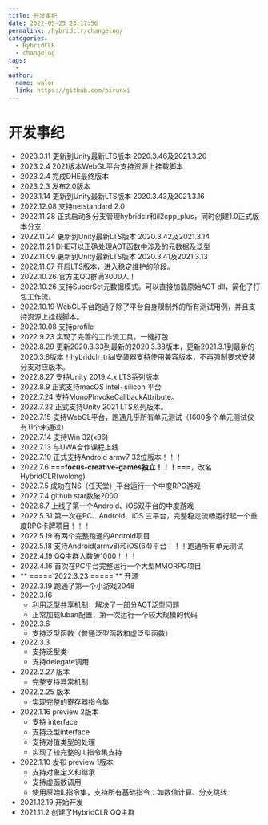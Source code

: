 ```yaml
---
title: 开发事纪
date: 2022-05-25 23:17:56
permalink: /hybridclr/changelog/
categories:
  - HybridCLR
  - changelog
tags:
  - 
author: 
  name: walon
  link: https://github.com/pirunxi
---
```


# 开发事纪

- 2023.3.11 更新到Unity最新LTS版本 2020.3.46及2021.3.20
- 2023.2.4 2021版本WebGL平台支持资源上挂载脚本
- 2023.2.4 完成DHE最终版本
- 2023.2.3 发布2.0版本
- 2023.1.14 更新到Unity最新LTS版本 2020.3.43及2021.3.16
- 2022.12.08 支持netstandard 2.0
- 2022.11.28 正式启动多分支管理hybridclr和il2cpp_plus，同时创建1.0正式版本分支
- 2022.11.24 更新到Unity最新LTS版本 2020.3.42及2021.3.14
- 2022.11.21 DHE可以正确处理AOT函数中涉及的元数据及泛型
- 2022.11.09 更新到Unity最新LTS版本 2020.3.41及2021.3.13
- 2022.11.07 开启LTS版本，进入稳定维护的阶段。
- 2022.10.26 官方主QQ群满3000人！
- 2022.10.26 支持SuperSet元数据模式。可以直接加载原始AOT dll，简化了打包工作流。
- 2022.10.19 WebGL平台跑通了除了平台自身限制外的所有测试用例，并且支持资源上挂载脚本。
- 2022.10.08 支持profile
- 2022.9.23 实现了完善的工作流工具，一键打包
- 2022.8.29 更新2020.3.33到最新的2020.3.38版本，更新2021.3.1到最新的2020.3.8版本！hybridclr_trial安装器支持使用兼容版本，不再强制要求安装分支对应版本。
- 2022.8.27 支持Unity 2019.4.x LTS系列版本
- 2022.8.9 正式支持macOS intel+silicon 平台
- 2022.7.24 支持MonoPInvokeCallbackAttribute。
- 2022.7.22 正式支持Unity 2021 LTS系列版本。
- 2022.7.15 支持WebGL平台，跑通几乎所有单元测试（1600多个单元测试仅有11个未通过）
- 2022.7.14 支持Win 32(x86)
- 2022.7.13 与UWA合作课程上线
- 2022.7.10 正式支持Android armv7 32位版本！！！
- 2022.7.6 **===focus-creative-games独立！！！===**，改名HybridCLR(wolong)
- 2022.7.5 成功在NS（任天堂）平台运行一个中度RPG游戏
- 2022.7.4 github star数破2000
- 2022.6.7 上线了第一个Android、iOS双平台的中度游戏
- 2022.5.31 第一次在PC、Android、iOS 三平台，完整稳定流畅运行起一个重度RPG卡牌项目！！！
- 2022.5.19 有两个完整跑通的Android项目
- 2022.5.18 支持Android(armv8)和iOS(64)平台！！！跑通所有单元测试
- 2022.4.19 QQ主群人数破1000！！！
- 2022.4.16 首次在PC平台完整运行一个大型MMORPG项目
- ** ===== 2022.3.23 ===== ** 开源
- 2022.3.19 跑通了第一个小游戏2048
- 2022.3.16
  - 利用泛型共享机制，解决了一部分AOT泛型问题
  - 正常加载luban配置，第一次运行一个较大规模的代码
- 2022.3.6
  - 支持泛型函数（普通泛型函数和虚泛型函数）
- 2022.3.3
  - 支持泛型类
  - 支持delegate调用
- 2022.2.27 版本
  - 完整支持异常机制
- 2022.2.25 版本
  - 实现完整的寄存器指令集
- 2022.1.16 preview 2版本
  - 支持 interface
  - 支持泛型interface
  - 支持对值类型的处理
  - 实现了较完整的IL指令集支持
- 2022.1.10 发布 preview 1版本
  - 支持对象定义和继承
  - 支持虚函数调用
  - 使用原始IL指令集，支持所有基础指令：如数值计算、分支跳转
- 2021.12.19 开始开发
- 2021.11.2 创建了HybridCLR QQ主群




